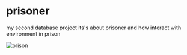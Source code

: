 # prisoner
my second database project  its's about prisoner and how interact with environment in prison 

![prison](https://user-images.githubusercontent.com/73278713/225954355-c9815e46-d8f5-496b-b3aa-5d6aab45e77d.png)
